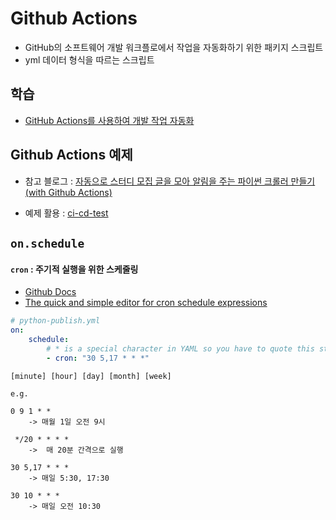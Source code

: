 # Github Actions

-   GitHub의 소프트웨어 개발 워크플로에서 작업을 자동화하기 위한 패키지 스크립트
-   yml 데이터 형식을 따르는 스크립트

## 학습

-   [GitHub Actions를 사용하여 개발 작업 자동화](https://docs.microsoft.com/ko-kr/learn/modules/github-actions-automate-tasks/)

## Github Actions 예제

-   참고 블로그 : [자동으로 스터디 모집 글을 모아 알림을 주는 파이썬 크롤러 만들기(with Github Actions)](https://baek.dev/post/17/)

-   예제 활용 : [ci-cd-test](https://github.com/onlyliving/ci-cd-test)

## `on.schedule`

#### `cron` : 주기적 실행을 위한 스케줄링

-   [Github Docs](https://docs.github.com/en/actions/learn-github-actions/workflow-syntax-for-github-actions#onschedule)
-   [The quick and simple editor for cron schedule expressions](https://crontab.guru/)

```yml
# python-publish.yml
on:
    schedule:
        # * is a special character in YAML so you have to quote this string
        - cron: "30 5,17 * * *"
```

```
[minute] [hour] [day] [month] [week]

e.g.

0 9 1 * *
	-> 매월 1일 오전 9시

 */20 * * * *
	->  매 20분 간격으로 실행

30 5,17 * * *
	-> 매일 5:30, 17:30

30 10 * * *
	-> 매일 오전 10:30
```
